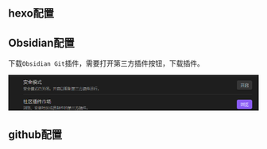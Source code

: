 ## hexo配置
## Obsidian配置
下载`Obsidian Git`插件，需要打开第三方插件按钮，下载插件。

![](Obsidian+github+hexo自动提交生成博客/Obsidian+github+hexo自动提交生成博客-20240113.png)


## github配置